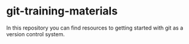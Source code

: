 # git-training-materials
In this repository you can find resources to getting started with git as a version control system. 
